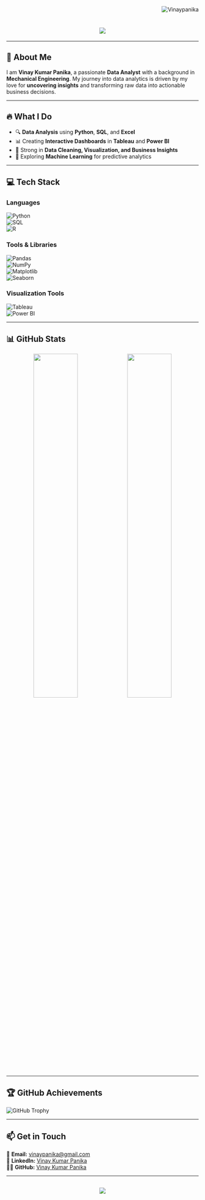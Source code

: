 <p align="right">
<img src="https://komarev.com/ghpvc/?username=Vinaypanika&label=Profile%20Views&color=0e75b6&style=flat" alt="Vinaypanika">
</p>

<h1 align="center">
<img src="https://readme-typing-svg.herokuapp.com/?font=Righteous&size=35&center=true&vCenter=true&width=500&height=70&duration=4000&lines=Hello!+I'm+Vinay+Kumar+Panika;Data+Analyst;SQL+|+Python+|+Power+BI+|+Tableau+|+Excel;" />
</h1>

---

## 🚀 About Me  
I am **Vinay Kumar Panika**, a passionate **Data Analyst** with a background in **Mechanical Engineering**. My journey into data analytics is driven by my love for **uncovering insights** and transforming raw data into actionable business decisions.

---

## 🔥 What I Do  
- 🔍 **Data Analysis** using **Python**, **SQL**, and **Excel**  
- 📊 Creating **Interactive Dashboards** in **Tableau** and **Power BI**  
- 💪 Strong in **Data Cleaning, Visualization, and Business Insights**  
- 🚀 Exploring **Machine Learning** for predictive analytics  

---

## 💻 Tech Stack  

### Languages  
![Python](https://img.shields.io/badge/-Python-3776AB?style=flat&logo=python&logoColor=white)  
![SQL](https://img.shields.io/badge/-SQL-4479A1?style=flat&logo=mysql&logoColor=white)  
![R](https://img.shields.io/badge/-R-276DC3?style=flat&logo=r&logoColor=white)  

### Tools & Libraries  
![Pandas](https://img.shields.io/badge/-Pandas-150458?style=flat&logo=pandas&logoColor=white)  
![NumPy](https://img.shields.io/badge/-NumPy-013243?style=flat&logo=numpy&logoColor=white)  
![Matplotlib](https://img.shields.io/badge/-Matplotlib-11557C?style=flat)  
![Seaborn](https://img.shields.io/badge/-Seaborn-1F77B4?style=flat)  

### Visualization Tools  
![Tableau](https://img.shields.io/badge/-Tableau-E97627?style=flat&logo=tableau&logoColor=white)  
![Power BI](https://img.shields.io/badge/-PowerBI-F2C811?style=flat&logo=powerbi&logoColor=black)  

---

## 📊 GitHub Stats  
<p align="center">
  <img src="https://github-readme-stats.vercel.app/api?username=Vinaypanika&show_icons=true&theme=radical" width="48%">
  <img src="https://github-readme-streak-stats.herokuapp.com/?user=Vinaypanika&theme=radical" width="48%">
</p>

---

## 🏆 GitHub Achievements  
![GitHub Trophy](https://github-profile-trophy.vercel.app/?username=Vinaypanika&theme=radical&no-frame=true&margin-w=10)  

---

## 📫 Get in Touch  
📧 **Email:** [vinaypanika@gmail.com](mailto:vinaypanika@gmail.com)  
🔗 **LinkedIn:** [Vinay Kumar Panika](https://www.linkedin.com/in/vinaykumarpanika)  
👨‍💻 **GitHub:** [Vinay Kumar Panika](https://github.com/Vinaypanika)  

---

<h2 align="center">
<img src="https://readme-typing-svg.herokuapp.com/?font=Righteous&size=25&v=true&height=70&duration=5500&lines=Thanks+For+Visiting!;+Let's+Connect!🚀;" />
</h2>
